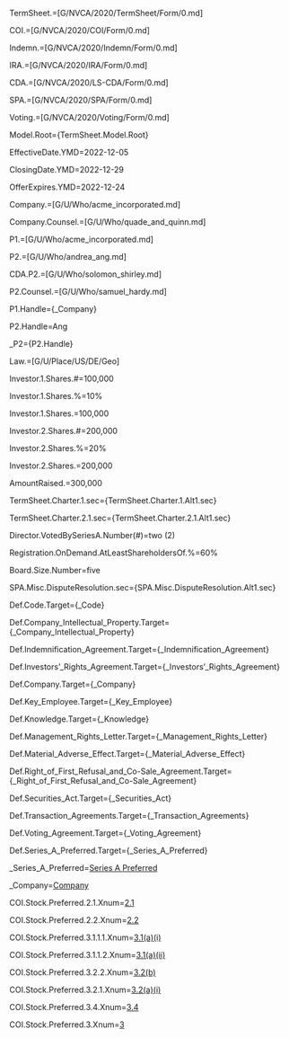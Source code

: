 
TermSheet.=[G/NVCA/2020/TermSheet/Form/0.md]

COI.=[G/NVCA/2020/COI/Form/0.md]

Indemn.=[G/NVCA/2020/Indemn/Form/0.md]

IRA.=[G/NVCA/2020/IRA/Form/0.md]

CDA.=[G/NVCA/2020/LS-CDA/Form/0.md]

SPA.=[G/NVCA/2020/SPA/Form/0.md]

Voting.=[G/NVCA/2020/Voting/Form/0.md]


Model.Root={TermSheet.Model.Root}

EffectiveDate.YMD=2022-12-05

ClosingDate.YMD=2022-12-29

OfferExpires.YMD=2022-12-24

Company.=[G/U/Who/acme_incorporated.md]

Company.Counsel.=[G/U/Who/quade_and_quinn.md]

P1.=[G/U/Who/acme_incorporated.md]

P2.=[G/U/Who/andrea_ang.md]

CDA.P2.=[G/U/Who/solomon_shirley.md]

P2.Counsel.=[G/U/Who/samuel_hardy.md]

P1.Handle={_Company}

P2.Handle=Ang

_P2={P2.Handle}

Law.=[G/U/Place/US/DE/Geo]

Investor.1.Shares.#=100,000

Investor.1.Shares.%=10%

Investor.1.Shares.$=$100,000

Investor.2.Shares.#=200,000

Investor.2.Shares.%=20%

Investor.2.Shares.$=$200,000

AmountRaised.$=$300,000

TermSheet.Charter.1.sec={TermSheet.Charter.1.Alt1.sec}

TermSheet.Charter.2.1.sec={TermSheet.Charter.2.1.Alt1.sec}

Director.VotedBySeriesA.Number(#)=two (2)

Registration.OnDemand.AtLeastShareholdersOf.%=60%

Board.Size.Number=five

SPA.Misc.DisputeResolution.sec={SPA.Misc.DisputeResolution.Alt1.sec}

Def.Code.Target={_Code}

Def.Company_Intellectual_Property.Target={_Company_Intellectual_Property}

Def.Indemnification_Agreement.Target={_Indemnification_Agreement}

Def.Investors’_Rights_Agreement.Target={_Investors’_Rights_Agreement}

Def.Company.Target={_Company}

Def.Key_Employee.Target={_Key_Employee}

Def.Knowledge.Target={_Knowledge}

Def.Management_Rights_Letter.Target={_Management_Rights_Letter}

Def.Material_Adverse_Effect.Target={_Material_Adverse_Effect}

Def.Right_of_First_Refusal_and_Co-Sale_Agreement.Target={_Right_of_First_Refusal_and_Co-Sale_Agreement}

Def.Securities_Act.Target={_Securities_Act}

Def.Transaction_Agreements.Target={_Transaction_Agreements}

Def.Voting_Agreement.Target={_Voting_Agreement}

Def.Series_A_Preferred.Target={_Series_A_Preferred}


_Series_A_Preferred=<a href='#Def.Series_A_Preferred.Target' class='definedterm'>Series A Preferred</a>

_Company=<a href='#Def.Company.Target' class='definedterm'>Company</a>


COI.Stock.Preferred.2.1.Xnum=<a class='xref' href='#COI.Stock.Preferred.2.1.Sec'>2.1</a>

COI.Stock.Preferred.2.2.Xnum=<a class='xref' href='#COI.Stock.Preferred.2.2.Sec'>2.2</a>

COI.Stock.Preferred.3.1.1.1.Xnum=<a class='xref' href='#COI.Stock.Preferred.3.1.1.1.sec'>3.1(a)(i)</a>

COI.Stock.Preferred.3.1.1.2.Xnum=<a class='xref' href='#COI.Stock.Preferred.3.1.1.2.sec'>3.1(a)(ii)</a>

COI.Stock.Preferred.3.2.2.Xnum=<a class='xref' href='#COI.Stock.Preferred.3.2.2.sec'>3.2(b)</a>

COI.Stock.Preferred.3.2.1.Xnum=<a class='xref' href='#COI.Stock.Preferred.3.2.1.sec'>3.2(a)(i)</a>

COI.Stock.Preferred.3.4.Xnum=<a class='xref' href='#COI.Stock.Preferred.3.4.sec'>3.4</a>

COI.Stock.Preferred.3.Xnum=<a class='xref' href='#COI.Stock.Preferred.3.sec'>3</a>
